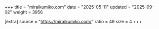 +++
title = "miraikumiko.com"
date = "2025-05-11"
updated = "2025-09-02"
weight = 3956

[extra]
source = "https://miraikumiko.com/"
ratio = 49
size = 4
+++
